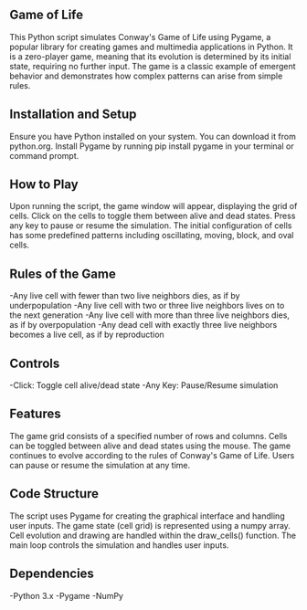 ## Game of Life
This Python script simulates Conway's Game of Life using Pygame, a popular library for creating games and multimedia applications in Python. 
It is a zero-player game, meaning that its evolution is determined by its initial state, requiring no further input. The game is a classic example of emergent behavior and demonstrates how complex patterns can arise from simple rules.

## Installation and Setup
Ensure you have Python installed on your system. You can download it from python.org.
Install Pygame by running pip install pygame in your terminal or command prompt.

## How to Play
Upon running the script, the game window will appear, displaying the grid of cells.
Click on the cells to toggle them between alive and dead states.
Press any key to pause or resume the simulation.
The initial configuration of cells has some predefined patterns including oscillating, moving, block, and oval cells.

## Rules of the Game
-Any live cell with fewer than two live neighbors dies, as if by underpopulation
-Any live cell with two or three live neighbors lives on to the next generation
-Any live cell with more than three live neighbors dies, as if by overpopulation
-Any dead cell with exactly three live neighbors becomes a live cell, as if by reproduction

## Controls
-Click: Toggle cell alive/dead state
-Any Key: Pause/Resume simulation

## Features
The game grid consists of a specified number of rows and columns.
Cells can be toggled between alive and dead states using the mouse.
The game continues to evolve according to the rules of Conway's Game of Life.
Users can pause or resume the simulation at any time.

## Code Structure
The script uses Pygame for creating the graphical interface and handling user inputs.
The game state (cell grid) is represented using a numpy array.
Cell evolution and drawing are handled within the draw_cells() function.
The main loop controls the simulation and handles user inputs.

## Dependencies
-Python 3.x
-Pygame
-NumPy
